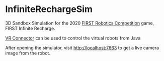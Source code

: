 InfiniteRechargeSim
===================

3D Sandbox Simulation for the 2020 <a href="http://www.firstinspires.org/robotics/frc">FIRST Robotics Competition</a> game, FIRST Infinite Recharge.

<a href="https://github.com/rcahoon/FRC-VR-Connector">VR Connector</a> can be used to control the virtual robots from Java

After opening the simulator, visit <a href="http://localhost:7663">http://localhost:7663</a> to get a live camera image from the robot.
